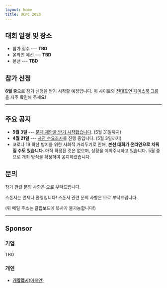 ```yaml
---
layout: home
title: UCPC 2020
---
```


## 대회 일정 및 장소

 * 참가 접수 --- **TBD**
 * 온라인 예선 --- **TBD**
 * 본선 --- **TBD**

## 참가 신청

**6월 중**으로 참가 신청을 받기 시작할 예정입니다.
이 사이트와 [전대프연 페이스북 그룹](https://www.facebook.com/groups/ucpc.korea)을 자주 확인해 주세요!

---

## 주요 공지

* **5월 3일** --- [문제 제안을 받기 시작했습니다](/tasks). (5월 31일까지)
* **4월 21일** --- [사전 수요조사](https://forms.gle/XjjWAn3BkBwBULMU9)를 진행 중입니다. (5월 3일까지)
* 코로나 19 확산 방지를 위한 사회적 거리두기로 인해, **본선 대회가 온라인으로 치뤄질 수도 있습니다**.
  아직 확정된 것은 없으며, 상황을 예의주시하고 있습니다. 5월 중으로 개최 방식을 확정하여 공지하겠습니다.

## 문의

참가 관련 문의 사항은 <a href="#" class="mail-address" data-name="contact" data-domain="ucpc" data-tld="me" onclick="window.location.href = 'mailto:' + this.dataset.name + '@' + this.dataset.domain + '.' + this.dataset.tld"></a>으로 부탁드립니다.

스폰서는 언제나 환영입니다! 스폰서 관련 문의 사항은 <a href="#" class="mail-address" data-name="sponsor" data-domain="ucpc" data-tld="me" onclick="window.location.href = 'mailto:' + this.dataset.name + '@' + this.dataset.domain + '.' + this.dataset.tld"></a>으로 부탁드립니다.

(위 메일 주소는 클립보드에 복사가 불가능합니다!)

---

## Sponsor

### 기업

TBD

### 개인

* [**개앞맵시**(이복연)](https://www.facebook.com/pg/dev.loadmap/)